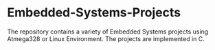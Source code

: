 # Embedded-Systems-Projects
The repository contains a variety of Embedded Systems projects using Atmega328 or Linux Environment.
The projects are implemented in C.

